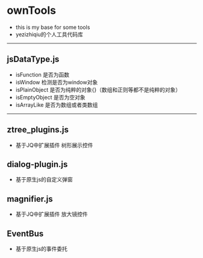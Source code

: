 # ownTools #
+ this is my base for some tools
+ yezizhiqiu的个人工具代码库
---

## jsDataType.js ##
+ isFunction 是否为函数
+ isWindow 检测是否为window对象
+ isPlainObject 是否为纯粹的对象{}（数组和正则等都不是纯粹的对象）
+ isEmptyObject 是否为空对象
+ isArrayLike 是否为数组或者类数组

***

## ztree_plugins.js ##
+ 基于JQ中扩展插件 树形展示控件

## dialog-plugin.js ##
+ 基于原生js的自定义弹窗

## magnifier.js ##
+ 基于JQ中扩展插件 放大镜控件

## EventBus ##
+ 基于原生js的事件委托

